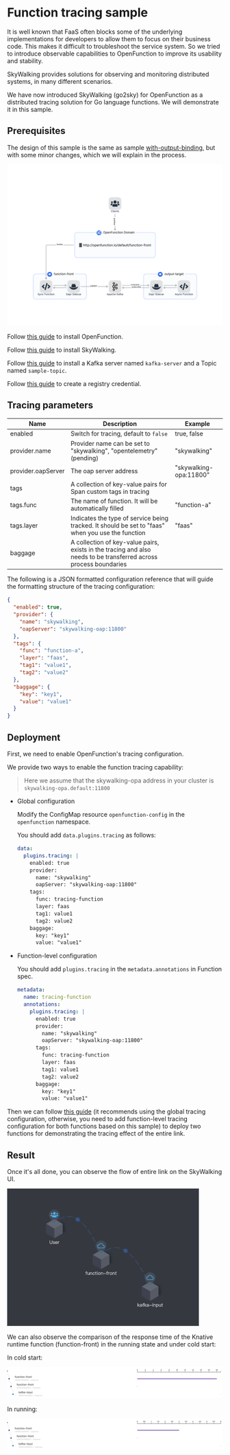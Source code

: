 # Function tracing sample

It is well known that FaaS often blocks some of the underlying implementations for developers to allow them to focus on their business code. This makes it difficult to troubleshoot the service system. So we tried to introduce observable capabilities to OpenFunction to improve its usability and stability.

SkyWalking provides solutions for observing and monitoring distributed systems, in many different scenarios.

We have now introduced SkyWalking (go2sky) for OpenFunction as a distributed tracing solution for Go language functions. We will demonstrate it in this sample.

## Prerequisites

The design of this sample is the same as sample [with-output-binding](../knative/with-output-binding/README.md), but with some minor changes, which we will explain in the process.

![](../../images/knative-dapr.png)


Follow [this guide](../../Prerequisites.md#openfunction) to install OpenFunction.

Follow [this guide](https://github.com/apache/skywalking-kubernetes#apache-skywalking-kubernetes) to install SkyWalking.

Follow [this guide](../../Prerequisites.md#kafka) to install a Kafka server named `kafka-server` and a Topic named `sample-topic`.

Follow [this guide](../../Prerequisites.md#registry-credential) to create a registry credential.

## Tracing parameters

| Name               | Description                                                  | Example                |
| ------------------ | ------------------------------------------------------------ | ---------------------- |
| enabled            | Switch for tracing, default to `false`                       | true, false            |
| provider.name      | Provider name can be set to "skywalking", "opentelemetry" (pending) | "skywalking"           |
| provider.oapServer | The oap server address                                       | "skywalking-opa:11800" |
| tags               | A collection of key-value pairs for Span custom tags in tracing |                        |
| tags.func          | The name of function. It will be automatically filled        | "function-a"           |
| tags.layer         | Indicates the type of service being tracked. It should be set to "faas" when you use the function | "faas"                 |
| baggage            | A collection of key-value pairs, exists in the tracing and also needs to be transferred across process boundaries |                        |

The following is a JSON formatted configuration reference that will guide the formatting structure of the tracing configuration:

```json
{
  "enabled": true,
  "provider": {
    "name": "skywalking",
    "oapServer": "skywalking-oap:11800"
  },
  "tags": {
    "func": "function-a",
    "layer": "faas",
    "tag1": "value1",
    "tag2": "value2"
  },
  "baggage": {
    "key": "key1",
    "value": "value1"
  }
}
```

## Deployment

First, we need to enable OpenFunction's tracing configuration.

We provide two ways to enable the function tracing capability:

> Here we assume that the skywalking-opa address in your cluster is `skywalking-opa.default:11800`
- Global configuration

  Modify the ConfigMap resource `openfunction-config` in the `openfunction` namespace.

  You should add `data.plugins.tracing` as follows:

  ```yaml
  data:
    plugins.tracing: |
      enabled: true
      provider:
        name: "skywalking"
        oapServer: "skywalking-oap:11800"
      tags:
        func: tracing-function
        layer: faas
        tag1: value1
        tag2: value2
      baggage:
        key: "key1"
        value: "value1"
  ```

- Function-level configuration

  You should add `plugins.tracing` in the `metadata.annotations` in Function spec.

  ```yaml
  metadata:
    name: tracing-function
    annotations:
      plugins.tracing: |
        enabled: true
        provider:
          name: "skywalking"
          oapServer: "skywalking-oap:11800"
        tags:
          func: tracing-function
          layer: faas
          tag1: value1
          tag2: value2
        baggage:
          key: "key1"
          value: "value1"
  ```

Then we can follow [this guide](../knative/with-output-binding/README.md#deployment) (it recommends using the global tracing configuration, otherwise, you need to add function-level tracing configuration for both functions based on this sample) to deploy two functions for demonstrating the tracing effect of the entire link.

## Result

Once it's all done, you can observe the flow of entire link on the SkyWalking UI.

![](../../images/tracing-topology.gif)

We can also observe the comparison of the response time of the Knative runtime function (function-front) in the running state and under cold start:

In cold start:

![](../../images/tracing-time-in-cold-start.png)

In running:

![](../../images/tracing-time-in-running.png)
